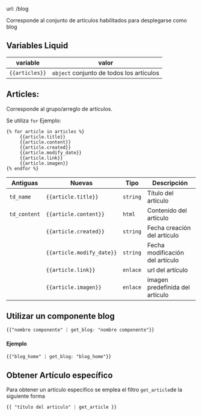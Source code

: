url: /blog

Corresponde al conjunto de artículos habilitados para desplegarse como blog


## Variables Liquid 

| variable | valor | 
| -------- | ----- |
| `{{articles}}` | `object` conjunto de todos los artículos | 

## Articles:
Corresponde al grupo/arreglo de artículos.

Se utiliza `for` Ejemplo:

```django
{% for article in articles %}
     {{article.title}}
     {{article.content}}
     {{article.created}}
     {{article.modify_date}}
     {{article.link}}
     {{article.imagen}}
{% endfor %}

```

| Antiguas   | Nuevas                  | Tipo |Descripción                          |
| ---------- | ----------------------- | ------|------------------------------ |
|`td_name`   |`{{article.title}}`      | `string`|Título del artículo                  |
|`td_content`|`{{article.content}}`    | `html` |Contenido del artículo                  |
|            |`{{article.created}}`| `string`|Fecha creación del artículo |
|            |`{{article.modify_date}}`|  `string`| Fecha modificación del artículo   |
|            |`{{article.link}}`       | `enlace`| url del artículo                     |
|            |`{{article.imagen}}`     |  `enlace`| imagen predefinida del artículo      |

## Utilizar un componente blog

```css
{{"nombre componente" | get_blog: "nombre componente"}}
```
#### Ejemplo
```css
{{"blog_home" | get_blog: "blog_home"}}
```

## Obtener Artículo específico 
Para obtener un artículo especifico se emplea el filtro `get_article`de la siguiente forma
```css
{{ "título del articulo" | get_article }}
```